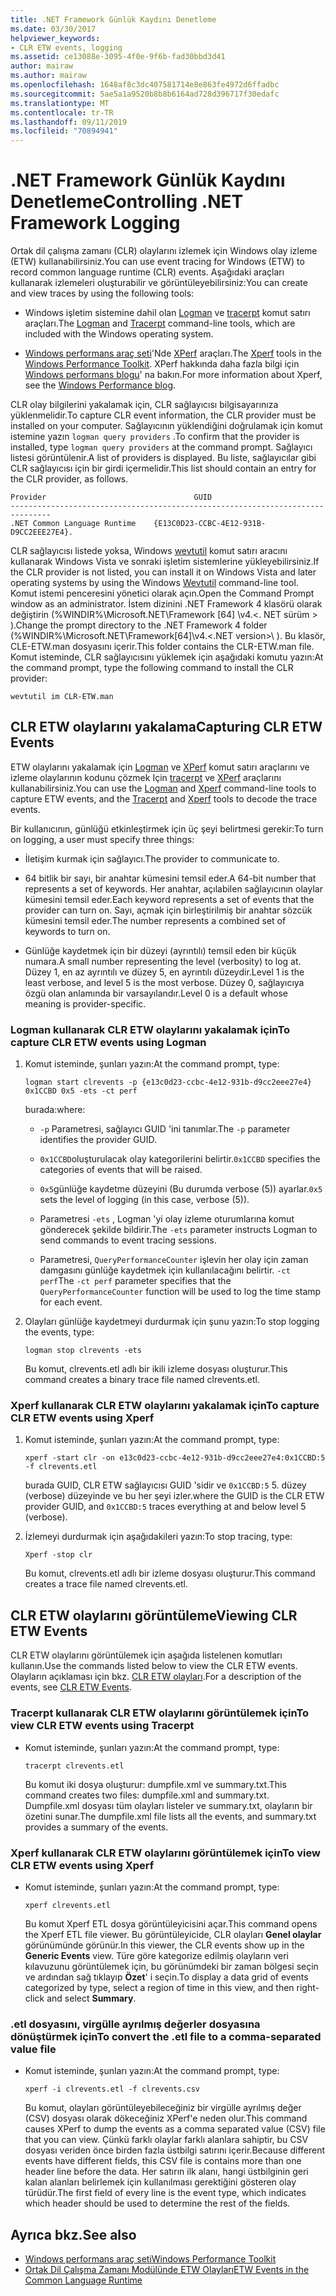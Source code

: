 ```yaml
---
title: .NET Framework Günlük Kaydını Denetleme
ms.date: 03/30/2017
helpviewer_keywords:
- CLR ETW events, logging
ms.assetid: ce13088e-3095-4f0e-9f6b-fad30bbd3d41
author: mairaw
ms.author: mairaw
ms.openlocfilehash: 1648af8c3dc407581714e8e863fe4972d6ffadbc
ms.sourcegitcommit: 5ae5a1a9520b8b8b6164ad728d396717f30edafc
ms.translationtype: MT
ms.contentlocale: tr-TR
ms.lasthandoff: 09/11/2019
ms.locfileid: "70894941"
---
```

# <a name="controlling-net-framework-logging"></a><span data-ttu-id="00fdd-102">.NET Framework Günlük Kaydını Denetleme</span><span class="sxs-lookup"><span data-stu-id="00fdd-102">Controlling .NET Framework Logging</span></span>

<span data-ttu-id="00fdd-103">Ortak dil çalışma zamanı (CLR) olaylarını izlemek için Windows olay izleme (ETW) kullanabilirsiniz.</span><span class="sxs-lookup"><span data-stu-id="00fdd-103">You can use event tracing for Windows (ETW) to record common language runtime (CLR) events.</span></span> <span data-ttu-id="00fdd-104">Aşağıdaki araçları kullanarak izlemeleri oluşturabilir ve görüntüleyebilirsiniz:</span><span class="sxs-lookup"><span data-stu-id="00fdd-104">You can create and view traces by using the following tools:</span></span>

- <span data-ttu-id="00fdd-105">Windows işletim sistemine dahil olan [Logman](/windows-server/administration/windows-commands/logman) ve [tracerpt](/windows-server/administration/windows-commands/tracerpt_1) komut satırı araçları.</span><span class="sxs-lookup"><span data-stu-id="00fdd-105">The [Logman](/windows-server/administration/windows-commands/logman) and [Tracerpt](/windows-server/administration/windows-commands/tracerpt_1) command-line tools, which are included with the Windows operating system.</span></span>

- <span data-ttu-id="00fdd-106">[Windows performans araç seti](/windows-hardware/test/wpt/)'Nde [XPerf](/windows-hardware/test/wpt/xperf-command-line-reference) araçları.</span><span class="sxs-lookup"><span data-stu-id="00fdd-106">The [Xperf](/windows-hardware/test/wpt/xperf-command-line-reference) tools in the [Windows Performance Toolkit](/windows-hardware/test/wpt/).</span></span> <span data-ttu-id="00fdd-107">XPerf hakkında daha fazla bilgi için [Windows performans blogu](https://go.microsoft.com/fwlink/?LinkId=179509)' na bakın.</span><span class="sxs-lookup"><span data-stu-id="00fdd-107">For more information about Xperf, see the [Windows Performance blog](https://go.microsoft.com/fwlink/?LinkId=179509).</span></span>

<span data-ttu-id="00fdd-108">CLR olay bilgilerini yakalamak için, CLR sağlayıcısı bilgisayarınıza yüklenmelidir.</span><span class="sxs-lookup"><span data-stu-id="00fdd-108">To capture CLR event information, the CLR provider must be installed on your computer.</span></span> <span data-ttu-id="00fdd-109">Sağlayıcının yüklendiğini doğrulamak için komut istemine yazın `logman query providers` .</span><span class="sxs-lookup"><span data-stu-id="00fdd-109">To confirm that the provider is installed, type `logman query providers` at the command prompt.</span></span> <span data-ttu-id="00fdd-110">Sağlayıcı listesi görüntülenir.</span><span class="sxs-lookup"><span data-stu-id="00fdd-110">A list of providers is displayed.</span></span> <span data-ttu-id="00fdd-111">Bu liste, sağlayıcılar gibi CLR sağlayıcısı için bir girdi içermelidir.</span><span class="sxs-lookup"><span data-stu-id="00fdd-111">This list should contain an entry for the CLR provider, as follows.</span></span>

```output
Provider                                 GUID
-------------------------------------------------------------------------------
.NET Common Language Runtime    {E13C0D23-CCBC-4E12-931B-D9CC2EEE27E4}.
```

<span data-ttu-id="00fdd-112">CLR sağlayıcısı listede yoksa, Windows [wevtutil](/windows-server/administration/windows-commands/wevtutil) komut satırı aracını kullanarak Windows Vista ve sonraki işletim sistemlerine yükleyebilirsiniz.</span><span class="sxs-lookup"><span data-stu-id="00fdd-112">If the CLR provider is not listed, you can install it on Windows Vista and later operating systems by using the Windows [Wevtutil](/windows-server/administration/windows-commands/wevtutil) command-line tool.</span></span> <span data-ttu-id="00fdd-113">Komut istemi penceresini yönetici olarak açın.</span><span class="sxs-lookup"><span data-stu-id="00fdd-113">Open the Command Prompt window as an administrator.</span></span> <span data-ttu-id="00fdd-114">İstem dizinini .NET Framework 4 klasörü olarak değiştirin (%WINDIR%\Microsoft.NET\Framework [64] \v4.\<. NET sürüm > \).</span><span class="sxs-lookup"><span data-stu-id="00fdd-114">Change the prompt directory to the .NET Framework 4 folder (%WINDIR%\Microsoft.NET\Framework[64]\v4.\<.NET version>\ ).</span></span> <span data-ttu-id="00fdd-115">Bu klasör, CLE-ETW.man dosyasını içerir.</span><span class="sxs-lookup"><span data-stu-id="00fdd-115">This folder contains the CLR-ETW.man file.</span></span> <span data-ttu-id="00fdd-116">Komut isteminde, CLR sağlayıcısını yüklemek için aşağıdaki komutu yazın:</span><span class="sxs-lookup"><span data-stu-id="00fdd-116">At the command prompt, type the following command to install the CLR provider:</span></span>

`wevtutil im CLR-ETW.man`

## <a name="capturing-clr-etw-events"></a><span data-ttu-id="00fdd-117">CLR ETW olaylarını yakalama</span><span class="sxs-lookup"><span data-stu-id="00fdd-117">Capturing CLR ETW Events</span></span>

<span data-ttu-id="00fdd-118">ETW olaylarını yakalamak için [Logman](/windows-server/administration/windows-commands/logman) ve [XPerf](/windows-hardware/test/wpt/xperf-command-line-reference) komut satırı araçlarını ve izleme olaylarının kodunu çözmek Için [tracerpt](/windows-server/administration/windows-commands/tracerpt_1) ve [XPerf](/windows-hardware/test/wpt/xperf-command-line-reference) araçlarını kullanabilirsiniz.</span><span class="sxs-lookup"><span data-stu-id="00fdd-118">You can use the [Logman](/windows-server/administration/windows-commands/logman) and [Xperf](/windows-hardware/test/wpt/xperf-command-line-reference) command-line tools to capture ETW events, and the [Tracerpt](/windows-server/administration/windows-commands/tracerpt_1) and [Xperf](/windows-hardware/test/wpt/xperf-command-line-reference) tools to decode the trace events.</span></span>

<span data-ttu-id="00fdd-119">Bir kullanıcının, günlüğü etkinleştirmek için üç şeyi belirtmesi gerekir:</span><span class="sxs-lookup"><span data-stu-id="00fdd-119">To turn on logging, a user must specify three things:</span></span>

- <span data-ttu-id="00fdd-120">İletişim kurmak için sağlayıcı.</span><span class="sxs-lookup"><span data-stu-id="00fdd-120">The provider to communicate to.</span></span>

- <span data-ttu-id="00fdd-121">64 bitlik bir sayı, bir anahtar kümesini temsil eder.</span><span class="sxs-lookup"><span data-stu-id="00fdd-121">A 64-bit number that represents a set of keywords.</span></span> <span data-ttu-id="00fdd-122">Her anahtar, açılabilen sağlayıcının olaylar kümesini temsil eder.</span><span class="sxs-lookup"><span data-stu-id="00fdd-122">Each keyword represents a set of events that the provider can turn on.</span></span> <span data-ttu-id="00fdd-123">Sayı, açmak için birleştirilmiş bir anahtar sözcük kümesini temsil eder.</span><span class="sxs-lookup"><span data-stu-id="00fdd-123">The number represents a combined set of keywords to turn on.</span></span>

- <span data-ttu-id="00fdd-124">Günlüğe kaydetmek için bir düzeyi (ayrıntılı) temsil eden bir küçük numara.</span><span class="sxs-lookup"><span data-stu-id="00fdd-124">A small number representing the level (verbosity) to log at.</span></span> <span data-ttu-id="00fdd-125">Düzey 1, en az ayrıntılı ve düzey 5, en ayrıntılı düzeydir.</span><span class="sxs-lookup"><span data-stu-id="00fdd-125">Level 1 is the least verbose, and level 5 is the most verbose.</span></span> <span data-ttu-id="00fdd-126">Düzey 0, sağlayıcıya özgü olan anlamında bir varsayılandır.</span><span class="sxs-lookup"><span data-stu-id="00fdd-126">Level 0 is a default whose meaning is provider-specific.</span></span>

### <a name="to-capture-clr-etw-events-using-logman"></a><span data-ttu-id="00fdd-127">Logman kullanarak CLR ETW olaylarını yakalamak için</span><span class="sxs-lookup"><span data-stu-id="00fdd-127">To capture CLR ETW events using Logman</span></span>

1. <span data-ttu-id="00fdd-128">Komut isteminde, şunları yazın:</span><span class="sxs-lookup"><span data-stu-id="00fdd-128">At the command prompt, type:</span></span>

     `logman start clrevents -p {e13c0d23-ccbc-4e12-931b-d9cc2eee27e4} 0x1CCBD 0x5 -ets -ct perf`

     <span data-ttu-id="00fdd-129">burada:</span><span class="sxs-lookup"><span data-stu-id="00fdd-129">where:</span></span>

    - <span data-ttu-id="00fdd-130">`-p` Parametresi, sağlayıcı GUID 'ini tanımlar.</span><span class="sxs-lookup"><span data-stu-id="00fdd-130">The `-p` parameter identifies the provider GUID.</span></span>

    - <span data-ttu-id="00fdd-131">`0x1CCBD`oluşturulacak olay kategorilerini belirtir.</span><span class="sxs-lookup"><span data-stu-id="00fdd-131">`0x1CCBD` specifies the categories of events that will be raised.</span></span>

    - <span data-ttu-id="00fdd-132">`0x5`günlüğe kaydetme düzeyini (Bu durumda verbose (5)) ayarlar.</span><span class="sxs-lookup"><span data-stu-id="00fdd-132">`0x5` sets the level of logging (in this case, verbose (5)).</span></span>

    - <span data-ttu-id="00fdd-133">Parametresi `-ets` , Logman 'yi olay izleme oturumlarına komut gönderecek şekilde bildirir.</span><span class="sxs-lookup"><span data-stu-id="00fdd-133">The `-ets` parameter instructs Logman to send commands to event tracing sessions.</span></span>

    - <span data-ttu-id="00fdd-134">Parametresi, `QueryPerformanceCounter` işlevin her olay için zaman damgasını günlüğe kaydetmek için kullanılacağını belirtir. `-ct perf`</span><span class="sxs-lookup"><span data-stu-id="00fdd-134">The `-ct perf` parameter specifies that the `QueryPerformanceCounter` function will be used to log the time stamp for each event.</span></span>

2. <span data-ttu-id="00fdd-135">Olayları günlüğe kaydetmeyi durdurmak için şunu yazın:</span><span class="sxs-lookup"><span data-stu-id="00fdd-135">To stop logging the events, type:</span></span>

     `logman stop clrevents -ets`

     <span data-ttu-id="00fdd-136">Bu komut, clrevents.etl adlı bir ikili izleme dosyası oluşturur.</span><span class="sxs-lookup"><span data-stu-id="00fdd-136">This command creates a binary trace file named clrevents.etl.</span></span>

### <a name="to-capture-clr-etw-events-using-xperf"></a><span data-ttu-id="00fdd-137">Xperf kullanarak CLR ETW olaylarını yakalamak için</span><span class="sxs-lookup"><span data-stu-id="00fdd-137">To capture CLR ETW events using Xperf</span></span>

1. <span data-ttu-id="00fdd-138">Komut isteminde, şunları yazın:</span><span class="sxs-lookup"><span data-stu-id="00fdd-138">At the command prompt, type:</span></span>

     `xperf -start clr -on e13c0d23-ccbc-4e12-931b-d9cc2eee27e4:0x1CCBD:5 -f clrevents.etl`

     <span data-ttu-id="00fdd-139">burada GUID, CLR ETW sağlayıcısı GUID 'sidir ve `0x1CCBD:5` 5. düzey (verbose) düzeyinde ve bu her şeyi izler.</span><span class="sxs-lookup"><span data-stu-id="00fdd-139">where the GUID is the CLR ETW provider GUID, and `0x1CCBD:5` traces everything at and below level 5 (verbose).</span></span>

2. <span data-ttu-id="00fdd-140">İzlemeyi durdurmak için aşağıdakileri yazın:</span><span class="sxs-lookup"><span data-stu-id="00fdd-140">To stop tracing, type:</span></span>

     `Xperf -stop clr`

     <span data-ttu-id="00fdd-141">Bu komut, clrevents.etl adlı bir izleme dosyası oluşturur.</span><span class="sxs-lookup"><span data-stu-id="00fdd-141">This command creates a trace file named clrevents.etl.</span></span>

## <a name="viewing-clr-etw-events"></a><span data-ttu-id="00fdd-142">CLR ETW olaylarını görüntüleme</span><span class="sxs-lookup"><span data-stu-id="00fdd-142">Viewing CLR ETW Events</span></span>

<span data-ttu-id="00fdd-143">CLR ETW olaylarını görüntülemek için aşağıda listelenen komutları kullanın.</span><span class="sxs-lookup"><span data-stu-id="00fdd-143">Use the commands listed below to view the CLR ETW events.</span></span> <span data-ttu-id="00fdd-144">Olayların açıklaması için bkz. [CLR ETW olayları](../../../docs/framework/performance/clr-etw-events.md).</span><span class="sxs-lookup"><span data-stu-id="00fdd-144">For a description of the events, see [CLR ETW Events](../../../docs/framework/performance/clr-etw-events.md).</span></span>

### <a name="to-view-clr-etw-events-using-tracerpt"></a><span data-ttu-id="00fdd-145">Tracerpt kullanarak CLR ETW olaylarını görüntülemek için</span><span class="sxs-lookup"><span data-stu-id="00fdd-145">To view CLR ETW events using Tracerpt</span></span>

- <span data-ttu-id="00fdd-146">Komut isteminde, şunları yazın:</span><span class="sxs-lookup"><span data-stu-id="00fdd-146">At the command prompt, type:</span></span>

     `tracerpt clrevents.etl`

     <span data-ttu-id="00fdd-147">Bu komut iki dosya oluşturur: dumpfile.xml ve summary.txt.</span><span class="sxs-lookup"><span data-stu-id="00fdd-147">This command creates two files: dumpfile.xml and summary.txt.</span></span> <span data-ttu-id="00fdd-148">Dumpfile.xml dosyası tüm olayları listeler ve summary.txt, olayların bir özetini sunar.</span><span class="sxs-lookup"><span data-stu-id="00fdd-148">The dumpfile.xml file lists all the events, and summary.txt provides a summary of the events.</span></span>

### <a name="to-view-clr-etw-events-using-xperf"></a><span data-ttu-id="00fdd-149">Xperf kullanarak CLR ETW olaylarını görüntülemek için</span><span class="sxs-lookup"><span data-stu-id="00fdd-149">To view CLR ETW events using Xperf</span></span>

- <span data-ttu-id="00fdd-150">Komut isteminde, şunları yazın:</span><span class="sxs-lookup"><span data-stu-id="00fdd-150">At the command prompt, type:</span></span>

     `xperf clrevents.etl`

     <span data-ttu-id="00fdd-151">Bu komut Xperf ETL dosya görüntüleyicisini açar.</span><span class="sxs-lookup"><span data-stu-id="00fdd-151">This command opens the Xperf ETL file viewer.</span></span> <span data-ttu-id="00fdd-152">Bu görüntüleyicide, CLR olayları **Genel olaylar** görünümünde görünür.</span><span class="sxs-lookup"><span data-stu-id="00fdd-152">In this viewer, the CLR events show up in the **Generic Events** view.</span></span> <span data-ttu-id="00fdd-153">Türe göre kategorize edilmiş olayların veri kılavuzunu görüntülemek için, bu görünümdeki bir zaman bölgesi seçin ve ardından sağ tıklayıp **Özet**' i seçin.</span><span class="sxs-lookup"><span data-stu-id="00fdd-153">To display a data grid of events categorized by type, select a region of time in this view, and then right-click and select **Summary**.</span></span>

### <a name="to-convert-the-etl-file-to-a-comma-separated-value-file"></a><span data-ttu-id="00fdd-154">.etl dosyasını, virgülle ayrılmış değerler dosyasına dönüştürmek için</span><span class="sxs-lookup"><span data-stu-id="00fdd-154">To convert the .etl file to a comma-separated value file</span></span>

- <span data-ttu-id="00fdd-155">Komut isteminde, şunları yazın:</span><span class="sxs-lookup"><span data-stu-id="00fdd-155">At the command prompt, type:</span></span>

     `xperf -i clrevents.etl -f clrevents.csv`

     <span data-ttu-id="00fdd-156">Bu komut, olayları görüntüleyebileceğiniz bir virgülle ayrılmış değer (CSV) dosyası olarak dökeceğiniz XPerf'e neden olur.</span><span class="sxs-lookup"><span data-stu-id="00fdd-156">This command causes XPerf to dump the events as a comma separated value (CSV) file that you can view.</span></span> <span data-ttu-id="00fdd-157">Çünkü farklı olaylar farklı alanlara sahiptir, bu CSV dosyası veriden önce birden fazla üstbilgi satırını içerir.</span><span class="sxs-lookup"><span data-stu-id="00fdd-157">Because different events have different fields, this CSV file is contains more than one header line before the data.</span></span> <span data-ttu-id="00fdd-158">Her satırın ilk alanı, hangi üstbilginin geri kalan alanları belirlemek için kullanılması gerektiğini gösteren olay türüdür.</span><span class="sxs-lookup"><span data-stu-id="00fdd-158">The first field of every line is the event type, which indicates which header should be used to determine the rest of the fields.</span></span>

## <a name="see-also"></a><span data-ttu-id="00fdd-159">Ayrıca bkz.</span><span class="sxs-lookup"><span data-stu-id="00fdd-159">See also</span></span>

- [<span data-ttu-id="00fdd-160">Windows performans araç seti</span><span class="sxs-lookup"><span data-stu-id="00fdd-160">Windows Performance Toolkit</span></span>](/windows-hardware/test/wpt/)
- [<span data-ttu-id="00fdd-161">Ortak Dil Çalışma Zamanı Modülünde ETW Olayları</span><span class="sxs-lookup"><span data-stu-id="00fdd-161">ETW Events in the Common Language Runtime</span></span>](../../../docs/framework/performance/etw-events-in-the-common-language-runtime.md)
